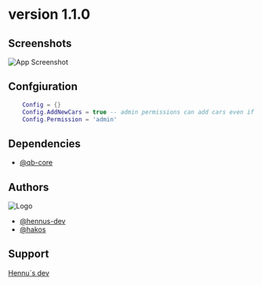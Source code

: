 
# version 1.1.0

## Screenshots

![App Screenshot](https://cdn.discordapp.com/attachments/1084558967813967885/1088133441410834452/image.png)

## Confgiuration 

```lua
    Config = {}
    Config.AddNewCars = true -- admin permissions can add cars even if they don't allow other players
    Config.Permission = 'admin'
```


## Dependencies
- [@qb-core](https://github.com/qbcore-framework/qb-core)

## Authors
![Logo](https://i.imgur.com/a5rMYqb.png)

- [@hennus-dev](https://github.com/hennus-dev)
- [@hakos](https://github.com/hakos47)


## Support

[Hennu`s dev](https://discord.gg/yDXK7qcBfx)
